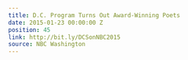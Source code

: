 ```yaml
---
title: D.C. Program Turns Out Award-Winning Poets
date: 2015-01-23 00:00:00 Z
position: 45
link: http://bit.ly/DCSonNBC2015
source: NBC Washington
---
```


